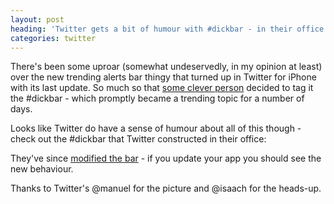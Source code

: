 ```yaml
---
layout: post
heading: 'Twitter gets a bit of humour with #dickbar - in their office'
categories: twitter
---
```


There's been some uproar (somewhat undeservedly, in my opinion at least) over the new trending alerts bar thingy that turned up in Twitter for iPhone with its last update. So much so that [some clever person](http://twitter.com/#!/gruber/status/43893169724723200) decided to tag it the #dickbar - which promptly became a trending topic for a number of days.

Looks like Twitter do have a sense of humour about all of this though - check out the #dickbar that Twitter constructed in their office:

<!-- Replace missing image from http://media.chris-alexander.co.uk/wp-content/uploads/2011/03/dbar-224x300.jpg -->

They've since [modified the bar](http://techcrunch.com/2011/03/08/twitter-responds-to-backlash-dickbar-no-longer-covers-tweets/) - if you update your app you should see the new behaviour.

Thanks to Twitter's @manuel for the picture and @isaach for the heads-up.